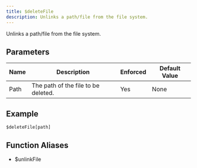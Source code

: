 ```yaml
---
title: $deleteFile
description: Unlinks a path/file from the file system.
---
```


Unlinks a path/file from the file system.
## Parameters
| Name |             Description             | Enforced | Default Value |
|------|-------------------------------------|----------|---------------|
| Path | The path of the file to be deleted. | Yes      | None          |
## Example
```
$deleteFile[path]
```
## Function Aliases
- $unlinkFile